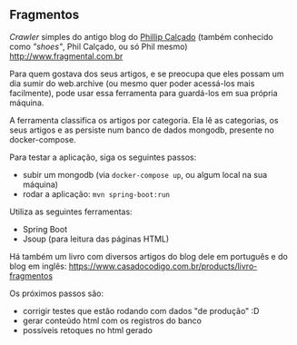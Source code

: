 ## Fragmentos 

_Crawler_ simples do antigo blog do [Phillip Calçado](https://github.com/pcalcado) (também conhecido como _"shoes"_, Phil Calçado, ou só Phil mesmo) http://www.fragmental.com.br

Para quem gostava dos seus artigos, e se preocupa que eles possam um dia sumir do web.archive (ou mesmo quer poder acessá-los mais facilmente), pode usar essa ferramenta para guardá-los em sua própria máquina.

A ferramenta classifica os artigos por categoria. Ela lê as categorias, os seus artigos e as persiste num banco de dados mongodb, presente no docker-compose.

Para testar a aplicação, siga os seguintes passos:

 * subir um mongodb (via `docker-compose up`, ou algum local na sua máquina)
 * rodar a aplicação: `mvn spring-boot:run`

Utiliza as seguintes ferramentas:
 * Spring Boot
 * Jsoup (para leitura das páginas HTML) 

Há também um livro com diversos artigos do blog dele em português e do blog em inglês: https://www.casadocodigo.com.br/products/livro-fragmentos

Os próximos passos são:
 * corrigir testes que estão rodando com dados "de produção" :D
 * gerar conteúdo html com os registros do banco
 * possíveis retoques no html gerado
